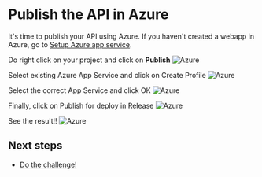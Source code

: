 # Publish the API in Azure

It's time to publish your API using Azure. If you haven't created a webapp in Azure, go to [Setup Azure app service](https://github.com/dasensio/myweeklydiet/blob/master/setup-azure-app-service.md).

Do right click on your project and click on **Publish**
![Azure](https://danielasensiolabs.blob.core.windows.net/myweeklydietlab/01_Publish_API_(1).png)

Select existing Azure App Service and click on Create Profile
![Azure](https://danielasensiolabs.blob.core.windows.net/myweeklydietlab/01_Publish_API_(2).png)

Select the correct App Service and click OK
![Azure](https://danielasensiolabs.blob.core.windows.net/myweeklydietlab/01_Publish_API_(3).png)

Finally, click on Publish for deploy in Release
![Azure](https://danielasensiolabs.blob.core.windows.net/myweeklydietlab/01_Publish_API_(4).png)

See the result!!
![Azure](https://danielasensiolabs.blob.core.windows.net/myweeklydietlab/01_Publish_API_(5).png)

## Next steps
- [Do the challenge!](https://github.com/dasensio/myweeklydiet/blob/master/challenge.md)
